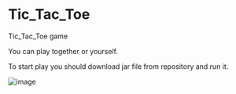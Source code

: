 # Tic_Tac_Toe
Tic_Tac_Toe game

You can play together оr yourself.

To start play you should download jar file from repository and run it.

![image](https://user-images.githubusercontent.com/110231380/196175345-50e6f4d4-8ede-4f63-ac00-0bb6891ff7c5.png)